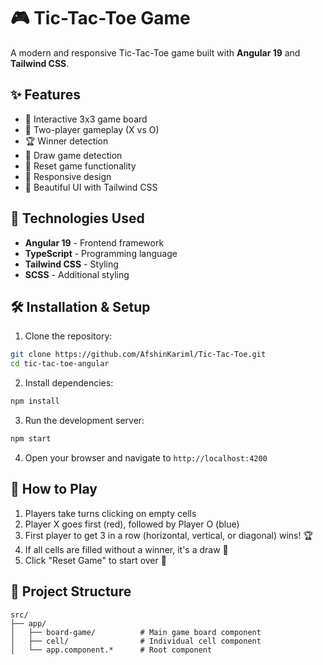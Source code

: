 # 🎮 Tic-Tac-Toe Game

A modern and responsive Tic-Tac-Toe game built with **Angular 19** and **Tailwind CSS**.

## ✨ Features

- 🎯 Interactive 3x3 game board
- 👥 Two-player gameplay (X vs O)  
- 🏆 Winner detection
- 🤝 Draw game detection
- 🔄 Reset game functionality
- 📱 Responsive design
- 🎨 Beautiful UI with Tailwind CSS

## 🚀 Technologies Used

- **Angular 19** - Frontend framework
- **TypeScript** - Programming language
- **Tailwind CSS** - Styling
- **SCSS** - Additional styling

## 🛠️ Installation & Setup

1. Clone the repository:
```bash
git clone https://github.com/AfshinKariml/Tic-Tac-Toe.git
cd tic-tac-toe-angular
```

2. Install dependencies:
```bash
npm install
```

3. Run the development server:
```bash
npm start
```

4. Open your browser and navigate to `http://localhost:4200`

## 🎯 How to Play

1. Players take turns clicking on empty cells
2. Player X goes first (red), followed by Player O (blue)
3. First player to get 3 in a row (horizontal, vertical, or diagonal) wins! 🏆
4. If all cells are filled without a winner, it's a draw 🤝
5. Click "Reset Game" to start over 🔄

## 📁 Project Structure

```
src/
├── app/
│   ├── board-game/          # Main game board component
│   ├── cell/                # Individual cell component
│   └── app.component.*      # Root component
```
